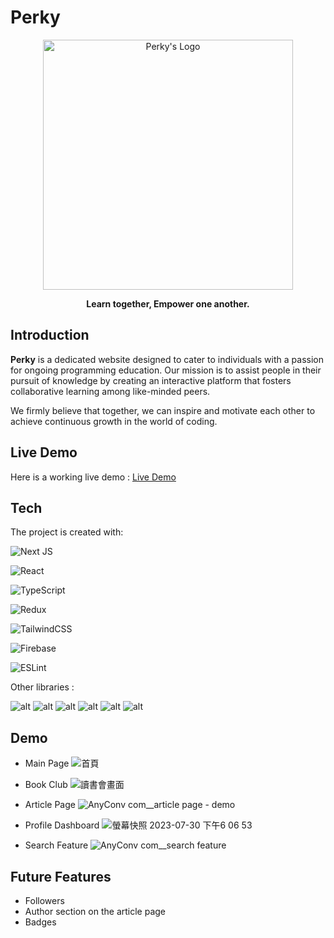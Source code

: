 # Perky 

<p align="center">
  <img width="400" src="https://github.com/pekoisgood/Perky/assets/115715217/68bc98ec-97ee-4b32-9bf6-0c7a7088561b" alt="Perky's Logo"/>
  <br/>

  <p align="center"><strong>Learn together, Empower one another.</strong></p>
</p>



## Introduction
**Perky** is a dedicated website designed to cater to individuals with a passion for ongoing programming education. Our mission is to assist people in their pursuit of knowledge by creating an interactive platform that fosters collaborative learning among like-minded peers. 

We firmly believe that together, we can inspire and motivate each other to achieve continuous growth in the world of coding.

## Live Demo
Here is a working live demo : <a href="https://perky-pekoisgood.vercel.app/">Live Demo</a>



## Tech
The project is created with:

![Next JS](https://img.shields.io/badge/Next-black?style=for-the-badge&logo=next.js&logoColor=white)

![React](https://img.shields.io/badge/react-%2320232a.svg?style=for-the-badge&logo=react&logoColor=%2361DAFB)

![TypeScript](https://img.shields.io/badge/typescript-%23007ACC.svg?style=for-the-badge&logo=typescript&logoColor=white)

![Redux](https://img.shields.io/badge/redux-%23593d88.svg?style=for-the-badge&logo=redux&logoColor=white)

![TailwindCSS](https://img.shields.io/badge/tailwindcss-%2338B2AC.svg?style=for-the-badge&logo=tailwind-css&logoColor=white)

![Firebase](https://img.shields.io/badge/firebase-%23039BE5.svg?style=for-the-badge&logo=firebase)

![ESLint](https://img.shields.io/badge/ESLint-4B3263?style=for-the-badge&logo=eslint&logoColor=white)

Other libraries : 

![alt](https://badgen.net/static/Tiptap/^2.0.3/orange)
![alt](https://badgen.net/static/Framer%20Motion/^10.12.18/7242f5)
![alt](https://badgen.net/static/Chart.js/^5.2.0/e942f5)
![alt](https://badgen.net/static/react-icons/^4.10.1/f52f5d)
![alt](https://badgen.net/static/react-markdown/^8.0.7/8fc5f7)
![alt](https://badgen.net/static/CodeMirror/^6.0.1/f51432)

## Demo
* Main Page
![首頁](https://github.com/pekoisgood/Perky/assets/115715217/2d036115-0545-4a16-bbb7-a11a3700c97c)


* Book Club
![讀書會畫面](https://github.com/pekoisgood/Perky/assets/115715217/bb7be432-6d0c-47a1-ad26-ebe6db018208)

  
* Article Page
![AnyConv com__article page - demo](https://github.com/pekoisgood/Perky/assets/115715217/1e3ba2c1-1e0b-49ae-86a2-fa8c980616ec)


* Profile Dashboard
![螢幕快照 2023-07-30 下午6 06 53](https://github.com/pekoisgood/Perky/assets/115715217/50d48d54-74eb-4269-b9c8-40fa63f0f852)


* Search Feature
![AnyConv com__search feature](https://github.com/pekoisgood/Perky/assets/115715217/0fc2f2a4-8e61-433c-a274-18bd68784be2)


## Future Features
* Followers
* Author section on the article page
* Badges
